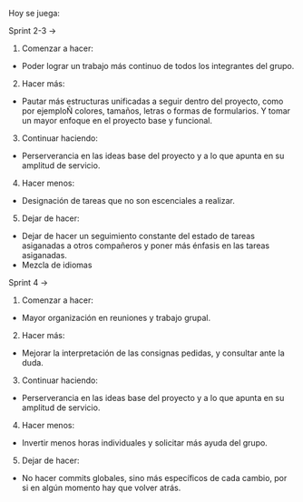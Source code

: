 Hoy se juega: 

Sprint 2-3 ->

1. Comenzar a hacer: 

- Poder lograr un trabajo más continuo de todos los integrantes del grupo. 

2. Hacer más:

- Pautar más estructuras unificadas a seguir dentro del proyecto, como por ejemploÑ colores, tamaños, letras o formas de formularios. Y tomar un mayor enfoque en el proyecto base y funcional.

3. Continuar haciendo:

- Perserverancia en las ideas base del proyecto y a lo que apunta en su amplitud de servicio. 

4. Hacer menos:

- Designación de tareas que no son escenciales a realizar.

5. Dejar de hacer:

- Dejar de hacer un seguimiento constante del estado de tareas asiganadas a otros compañeros y poner más énfasis en las tareas asiganadas. 
- Mezcla de idiomas


Sprint 4 ->

1. Comenzar a hacer: 

- Mayor organización en reuniones y trabajo grupal.

2. Hacer más:

- Mejorar la interpretación de las consignas pedidas, y consultar ante la duda.

3. Continuar haciendo:

- Perserverancia en las ideas base del proyecto y a lo que apunta en su amplitud de servicio. 

4. Hacer menos:

- Invertir menos horas individuales y solicitar más ayuda del grupo.

5. Dejar de hacer:

- No hacer commits globales, sino más específicos de cada cambio, por si en algún momento hay que volver atrás.
